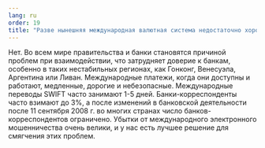 ```yaml
---
lang: ru
order: 19
title: "Разве нынешняя международная валютная система недостаточно хороша?"
---
```


Нет. Во всем мире правительства и банки становятся причиной проблем при взаимодействии, что затрудняет доверие к банкам, особенно в таких нестабильных регионах, как Гонконг, Венесуэла, Аргентина или Ливан. Международные платежи, когда они доступны и работают, медленные, дорогие и небезопасные. Международные переводы SWIFT часто занимают 1-5 дней. Банки-корреспонденты часто взимают до 3%, а после изменений в банковской деятельности после 11 сентября 2008 г. во многих странах число банков-корреспондентов ограничено. Убытки от международного электронного мошенничества очень велики, и у нас есть лучшее решение для смягчения этих проблем.
